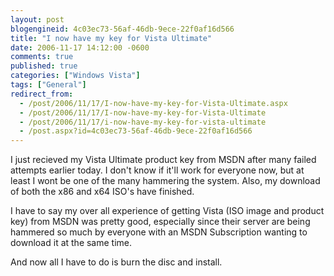 ```yaml
---
layout: post
blogengineid: 4c03ec73-56af-46db-9ece-22f0af16d566
title: "I now have my key for Vista Ultimate"
date: 2006-11-17 14:12:00 -0600
comments: true
published: true
categories: ["Windows Vista"]
tags: ["General"]
redirect_from: 
  - /post/2006/11/17/I-now-have-my-key-for-Vista-Ultimate.aspx
  - /post/2006/11/17/I-now-have-my-key-for-Vista-Ultimate
  - /post/2006/11/17/i-now-have-my-key-for-vista-ultimate
  - /post.aspx?id=4c03ec73-56af-46db-9ece-22f0af16d566
---
```

<!-- more -->

I just recieved my Vista Ultimate product key from MSDN after many failed attempts earlier today. I don't know if it'll work for everyone now, but at least I wont be one of the many hammering the system. Also, my download of both the x86 and x64 ISO's have finished.

I have to say my over all experience of getting Vista (ISO image and product key) from MSDN was pretty good, especially since their server are being hammered so much by everyone with an MSDN Subscription wanting to download it at the same time.

And now all I have to do is burn the disc and install.
